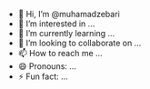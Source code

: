 - 👋 Hi, I’m @muhamadzebari
- 👀 I’m interested in ...
- 🌱 I’m currently learning ...
- 💞️ I’m looking to collaborate on ...
- 📫 How to reach me ...
- 😄 Pronouns: ...
- ⚡ Fun fact: ...

<!---
muhamadzebari/muhamadzebari is a ✨ special ✨ repository because its `README.md` (this file) appears on your GitHub profile.
You can click the Preview link to take a look at your changes.
--->

